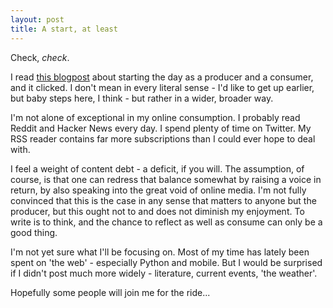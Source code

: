 ```yaml
---
layout: post
title: A start, at least
---
```


Check, *check*.

I read [this blogpost](http://www.informationdiet.com/blog/read/500-words-before-8am) about starting the day as a producer and a consumer, and it clicked. I don't mean in every literal sense - I'd like to get up earlier, but baby steps here, I think - but rather in a wider, broader way.

I'm not alone of exceptional in my online consumption. I probably read Reddit and Hacker News every day. I spend plenty of time on Twitter. My RSS reader contains far more subscriptions than I could ever hope to deal with.

I feel a weight of content debt - a deficit, if you will. The assumption, of course, is that one can redress that balance somewhat by raising a voice in return, by also speaking into the great void of online media. I'm not fully convinced that this is the case in any sense that matters to anyone but the producer, but this ought not to and does not diminish my enjoyment. To write is to think, and the chance to reflect as well as consume can only be a good thing.

I'm not yet sure what I'll be focusing on. Most of my time has lately been spent on 'the web' - especially Python and mobile. But I would be surprised if I didn't post much more widely - literature, current events, 'the weather'.

Hopefully some people will join me for the ride...